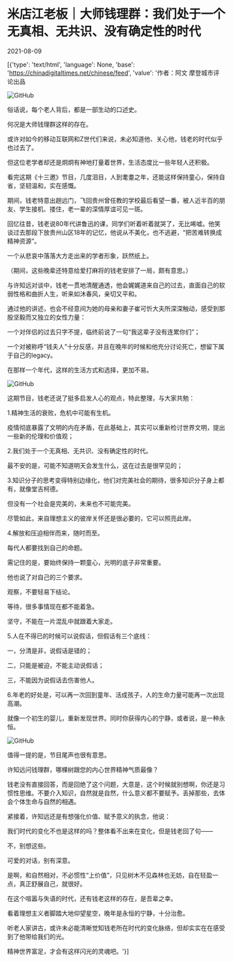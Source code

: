 # 米店江老板｜大师钱理群：我们处于一个无真相、无共识、没有确定性的时代

2021-08-09

[{'type': 'text/html', 'language': None, 'base': 'https://chinadigitaltimes.net/chinese/feed', 'value': '作者：阿文  摩登城市评论出品

![GitHub](https://chinadigitaltimes.net/chinese/files/2021/08/post-669422-611123885e839.png)

俗话说，每个老人背后，都是一部生动的口述史。

何况是大师钱理群这样的存在。

或许对如今的移动互联网和Z世代们来说，未必知道他、关心他，钱老的时代似乎也过去了。

但这位老学者却还是炯炯有神地打量着世界，生活态度比一些年轻人还积极。

看完这期《十三邀》节目，几度泪目，人到耄耋之年，还能这样保持童心，保持自省，坚韧温和，实在感慨。

期间，钱老特意出趟远门，飞回贵州曾任教的学校最后看望一番，被人近半百的朋友、学生接机、搂住，老一辈的深情厚谊可见一斑。

回忆往昔，钱老说80年代讲鲁迅的课，同学们听着听着就哭了，无比唏嘘。他笑谈过去那段下放贵州山区18年的记忆，他说从不美化，也不逃避，“把苦难转换成精神资源”。

一个从悲哀中落落大方走出来的学者形象，跃然纸上。

（期间，这些晚辈还特意给爱打麻将的钱老安排了一局，颇有意思。）

与许知远对谈中，钱老一贯地清醒通透，他会娓娓道来自己的过去，直面自己的软弱性格和曲折人生，听来如沐春风，亲切又平和。

通过他的讲述，也会不经意间为她的母亲和妻子崔可忻大夫所深深触动，感受到那股坚毅而又独立的女性力量：

一个对伴侣的过去只字不提，临终前说了一句“我这辈子没有连累你们”；

一个对被称呼“钱夫人”十分反感，并且在晚年的时候和他充分讨论死亡，想留下属于自己的legacy。

在那样一个年代，这样的生活方式和选择，更加不易。

![GitHub](https://chinadigitaltimes.net/chinese/files/2021/08/post-669422-61112389da1fa.png)

这期节目，钱老还说了挺多启发人心的观点，特此整理，与大家共勉：

1.精神生活的衰败，危机中可能有生机。

疫情彻底暴露了文明的内在矛盾，在此基础上，其实可以重新检讨世界文明，提出一些新的伦理和价值观；

2.我们处于一个无真相、无共识、没有确定性的时代。

最不安的是，可能不知道明天会发生什么，这在过去是很罕见的；

3.知识分子的思考变得特别边缘化，他们对完美社会的期待，很多知识分子身上都有，就像堂吉柯德。

但没有一个社会是完美的，未来也不可能完美。

尽管如此，来自理想主义的彼岸关怀还是很必要的，它可以照亮此岸。

4.解放和压迫相伴而来，随时而至。

每代人都要找到自己的命题。

需记住的是，要始终保持一颗童心，光明的底子非常重要。

他也说了对自己的三个要求。

观察，不要轻易下结论。

等待，很多事情现在都不能着急。

坚守，不能在一片混乱中就跟着大家走。

5.人在不得已的时候可以说假话，但假话有三个底线：

一，分清是非，说假话是错的；

二，只能是被迫，不能主动说假话；

三，不能因为说假话去伤害他人。

6.年老的好处是，可以再一次回到童年、活成孩子，人的生命力量可能再一次出现高潮。

就像一个初生的婴儿，重新发现世界。同时你获得内心的宁静，或者说，是一种永恒。

![GitHub](https://chinadigitaltimes.net/chinese/files/2021/08/post-669422-6111238bcf2ed.png)

值得一提的是，节目尾声也很有意思。

许知远问钱理群，哪棵树跟您的内心世界精神气质最像？

钱老没有直接回答，而是回绝了这个问题，大意是，这个时候就别想啊，你还是习惯性思维。不要介入知识，自然就是自然，什么意义都不要赋予。丢掉那些，去体会个体生命与自然的相遇。

紧接着，许知远还是有想强化价值、赋予意义的执念，他说：

我们时代的变化不也是这样的吗？整体看不出来在变化，但是钱老回了句——

不，别想这些。

可爱的对话，别有深意。

是啊，和自然相对，不必惯性“上价值”，只见树木不见森林也无妨，自在轻盈一点，真正舒展自己，就很好。



在这个喧嚣与失语的时代，还有钱老这样的存在，是吾辈之幸。

看着理想主义者脚踏大地仰望星空，晚年是永恒的宁静，十分治愈。

听老人家讲古，或许未必能清晰觉知钱老所在时代的变化脉络，但却实实在在感受到了他带给我们的光。

精神世界富足，才会有这样闪光的灵魂吧。'}]